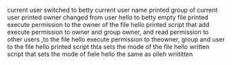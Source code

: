 current user switched to betty
current user name printed
group of  current user printed
owner changed from user hello to betty
empty file printed
execute permission to the owner of the file hello printed
script that add execute permission to owner and group owner, and read permission to other users ,to the file hello
execute permission to theowner, group and user to the file hello printed
script thta sets the mode of the file hello written
script that sets the mode of fiele hello the same as olleh wriititten
